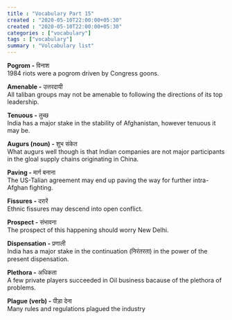 ```yaml
---
title : "Vocabulary Part 15"
created : "2020-05-10T22:00:00+05:30"
created : "2020-05-10T22:00:00+05:30"
categories : ["vocabulary"]
tags : ["vocabulary"]
summary : "Volcabulary list"
---
```



**Pogrom -** विनाश  
1984 riots were a pogrom driven by Congress goons.

**Amenable -** उत्तरदायी  
All taliban groups may not be amenable to following the directions of its top leadership.

**Tenuous -** तुच्छ  
India has a major stake in the stability of Afghanistan, however tenuous it may be.

**Augurs (noun) -** शुभ संकेत  
What augurs well though is that Indian companies are not major participants in the gloal supply chains originating in China.

**Paving -** मार्ग बनाना  
The US-Talian agreement may end up paving the way for further intra-Afghan fighting.

**Fissures -** दरारें  
Ethnic fissures may descend into open conflict.

**Prospect -** संभावना  
The prospect of this happening should worry New Delhi.

**Dispensation -** प्रणाली  
India has a major stake in the continuation (निरंतरता) in the power of the present dispensation.

**Plethora -** अधिकता  
A few private players succeeded in Oil business bacause of the plethora of problems.

**Plague (verb) -** पीड़ा देना  
Many rules and regulations plagued the industry
